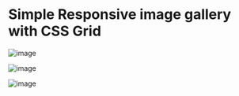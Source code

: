 # Simple Responsive image gallery with CSS Grid

![image](https://user-images.githubusercontent.com/60566868/183982642-3a25ff07-6d04-4896-b2b2-f144ada7353f.png)

![image](https://user-images.githubusercontent.com/60566868/183982741-d862b070-545d-441e-998c-f1b934dfdf74.png)

![image](https://user-images.githubusercontent.com/60566868/183982943-6e1d6d38-b800-4d45-a958-6f10e0181e27.png)

